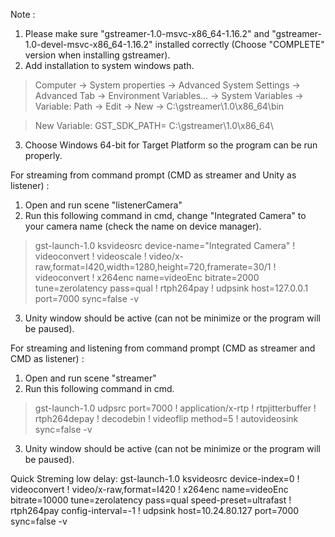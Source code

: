 Note :

1. Please make sure "gstreamer-1.0-msvc-x86_64-1.16.2" and "gstreamer-1.0-devel-msvc-x86_64-1.16.2" installed correctly (Choose "COMPLETE" version when installing gstreamer).
2. Add installation to system windows path. 

> Computer -> System properties -> Advanced System Settings -> Advanced Tab -> Environment Variables... -> System Variables -> Variable: Path -> Edit -> New -> C:\gstreamer\1.0\x86_64\bin

> New Variable: GST_SDK_PATH= C:\gstreamer\1.0\x86_64\

3. Choose Windows 64-bit for Target Platform so the program can be run properly.

For streaming from command prompt (CMD as streamer and Unity as listener) :
1. Open and run scene "listenerCamera"
2. Run this following command in cmd, change "Integrated Camera" to your camera name (check the name on device manager).
> gst-launch-1.0 ksvideosrc device-name="Integrated Camera" ! videoconvert ! videoscale ! video/x-raw,format=I420,width=1280,height=720,framerate=30/1 ! videoconvert ! x264enc name=videoEnc bitrate=2000 tune=zerolatency pass=qual ! rtph264pay ! udpsink host=127.0.0.1 port=7000 sync=false -v
3. Unity window should be active (can not be minimize or the program will be paused).

For streaming  and listening from command prompt (CMD as streamer and CMD as listener) :
1. Open and run scene "streamer"
2. Run this following command in cmd.
> gst-launch-1.0 udpsrc port=7000 ! application/x-rtp ! rtpjitterbuffer ! rtph264depay ! decodebin ! videoflip method=5 ! autovideosink sync=false -v
3. Unity window should be active (can not be minimize or the program will be paused).

Quick Streming low delay:
gst-launch-1.0 ksvideosrc device-index=0 ! videoconvert ! video/x-raw,format=I420 ! x264enc name=videoEnc bitrate=10000 tune=zerolatency pass=qual  speed-preset=ultrafast ! rtph264pay config-interval=-1 ! udpsink host=10.24.80.127 port=7000 sync=false -v

